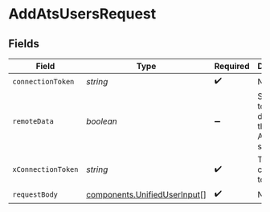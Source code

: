 # AddAtsUsersRequest


## Fields

| Field                                                                        | Type                                                                         | Required                                                                     | Description                                                                  |
| ---------------------------------------------------------------------------- | ---------------------------------------------------------------------------- | ---------------------------------------------------------------------------- | ---------------------------------------------------------------------------- |
| `connectionToken`                                                            | *string*                                                                     | :heavy_check_mark:                                                           | N/A                                                                          |
| `remoteData`                                                                 | *boolean*                                                                    | :heavy_minus_sign:                                                           | Set to true to include data from the original Ats software.                  |
| `xConnectionToken`                                                           | *string*                                                                     | :heavy_check_mark:                                                           | The connection token                                                         |
| `requestBody`                                                                | [components.UnifiedUserInput](../../models/components/unifieduserinput.md)[] | :heavy_check_mark:                                                           | N/A                                                                          |